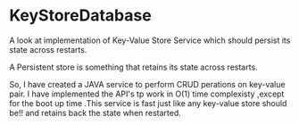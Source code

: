 # KeyStoreDatabase
A look at implementation of Key-Value Store Service which should persist its state across restarts. 

A Persistent store is something that retains its state across restarts.

So, I have created a JAVA service to perform CRUD perations on key-value pair. I have implemented the API's tp work in O(1) time complexisty  ,except for the boot up time .This service is fast just like any key-value store should be!!  and retains back the state when restarted.
